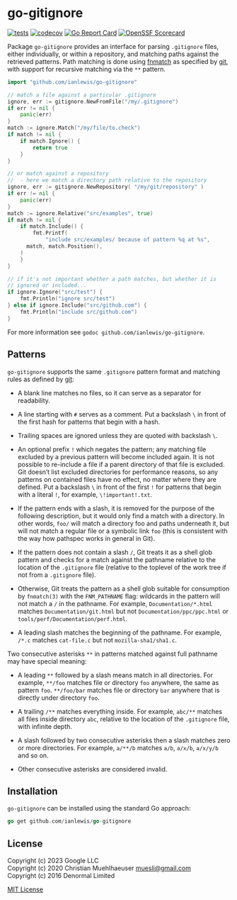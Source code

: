 # go-gitignore

[![tests](https://github.com/ianlewis/go-gitignore/actions/workflows/pre-submit.units.yml/badge.svg)](https://github.com/ianlewis/go-gitignore/actions/workflows/pre-submit.units.yml)
[![codecov](https://codecov.io/gh/ianlewis/go-gitignore/graph/badge.svg?token=DCWDZO1S23)](https://codecov.io/gh/ianlewis/go-gitignore)
[![Go Report Card](https://goreportcard.com/badge/github.com/ianlewis/git-ignore)](https://goreportcard.com/report/github.com/ianlewis/git-ignore)
[![OpenSSF Scorecard](https://api.securityscorecards.dev/projects/github.com/ianlewis/go-gitignore/badge)](https://api.securityscorecards.dev/projects/github.com/ianlewis/go-gitignore)

Package `go-gitignore` provides an interface for parsing `.gitignore` files,
either individually, or within a repository, and
matching paths against the retrieved patterns. Path matching is done using
[fnmatch](https://github.com/danwakefield/fnmatch) as specified by
[git](https://git-scm.com/docs/gitignore), with
support for recursive matching via the `**` pattern.

```go
import "github.com/ianlewis/go-gitignore"

// match a file against a particular .gitignore
ignore, err := gitignore.NewFromFile("/my/.gitignore")
if err != nil {
    panic(err)
}
match := ignore.Match("/my/file/to.check")
if match != nil {
    if match.Ignore() {
        return true
    }
}

// or match against a repository
//  - here we match a directory path relative to the repository
ignore, err := gitignore.NewRepository( "/my/git/repository" )
if err != nil {
    panic(err)
}
match := ignore.Relative("src/examples", true)
if match != nil {
    if match.Include() {
        fmt.Printf(
            "include src/examples/ because of pattern %q at %s",
      match, match.Position(),
    )
    }
}

// if it's not important whether a path matches, but whether it is
// ignored or included...
if ignore.Ignore("src/test") {
    fmt.Println("ignore src/test")
} else if ignore.Include("src/github.com") {
    fmt.Println("include src/github.com")
}
```

For more information see `godoc github.com/ianlewis/go-gitignore`.

## Patterns

`go-gitignore` supports the same `.gitignore` pattern format and matching rules as defined by [git](https://git-scm.com/docs/gitignore):

- A blank line matches no files, so it can serve as a separator for readability.

- A line starting with `#` serves as a comment. Put a backslash `\` in front of the first hash for patterns that begin with a hash.

- Trailing spaces are ignored unless they are quoted with backslash `\`.

- An optional prefix `!` which negates the pattern; any matching file excluded by a previous pattern will become included again. It is not possible to re-include a file if a parent directory of that file is excluded. Git doesn’t list excluded directories for performance reasons, so any patterns on contained files have no effect, no matter where they are defined. Put a backslash `\` in front of the first `!` for patterns that begin with a literal `!`, for example, `\!important!.txt`.

- If the pattern ends with a slash, it is removed for the purpose of the following description, but it would only find a match with a directory. In other words, `foo/` will match a directory foo and paths underneath it, but will not match a regular file or a symbolic link `foo` (this is consistent with the way how pathspec works in general in Git).

- If the pattern does not contain a slash `/`, Git treats it as a shell glob pattern and checks for a match against the pathname relative to the location of the `.gitignore` file (relative to the toplevel of the work tree if not from a `.gitignore` file).

- Otherwise, Git treats the pattern as a shell glob suitable for consumption by `fnmatch(3)` with the `FNM_PATHNAME` flag: wildcards in the pattern will not match a `/` in the pathname. For example, `Documentation/*.html` matches `Documentation/git.html` but not `Documentation/ppc/ppc.html` or `tools/perf/Documentation/perf.html`.

- A leading slash matches the beginning of the pathname. For example, `/*.c` matches `cat-file.c` but not `mozilla-sha1/sha1.c`.

Two consecutive asterisks `**` in patterns matched against full pathname may have special meaning:

- A leading `**` followed by a slash means match in all directories. For example, `**/foo` matches file or directory `foo` anywhere, the same as pattern `foo`. `**/foo/bar` matches file or directory `bar` anywhere that is directly under directory `foo`.

- A trailing `/**` matches everything inside. For example, `abc/**` matches all files inside directory `abc`, relative to the location of the `.gitignore` file, with infinite depth.

- A slash followed by two consecutive asterisks then a slash matches zero or more directories. For example, `a/**/b` matches `a/b`, `a/x/b`, `a/x/y/b` and so on.

- Other consecutive asterisks are considered invalid.

## Installation

`go-gitignore` can be installed using the standard Go approach:

```go
go get github.com/ianlewis/go-gitignore
```

## License

Copyright (c) 2023 Google LLC<br/>
Copyright (c) 2020 Christian Muehlhaeuser <muesli@gmail.com><br/>
Copyright (c) 2016 Denormal Limited

[MIT License](LICENSE)
